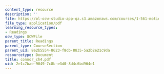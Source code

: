 ```yaml
---
content_type: resource
description: ''
file: https://ol-ocw-studio-app-qa.s3.amazonaws.com/courses/1-561-motion-based-design-fall-2003/2e1c7bae90497c8be3d08d4c6bd964e1_connor_ch4.pdf
file_type: application/pdf
learning_resource_types:
- Readings
ocw_type: OCWFile
parent_title: Readings
parent_type: CourseSection
parent_uid: 8e2b5554-8623-f8cb-8835-5a2b2e21c9da
resourcetype: Document
title: connor_ch4.pdf
uid: 2e1c7bae-9049-7c8b-e3d0-8d4c6bd964e1
---
```

